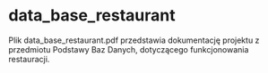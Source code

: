 # data_base_restaurant
Plik data_base_restaurant.pdf przedstawia dokumentację projektu z przedmiotu Podstawy Baz Danych, dotyczącego funkcjonowania restauracji.

